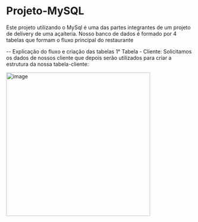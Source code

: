 # Projeto-MySQL
Este projeto utilizando o MySql é uma das partes integrantes de um projeto de delivery de uma açaíteria. Nosso banco de dados é formado por 4 tabelas que formam o fluxo principal do restaurante


-- Explicação do fluxo e criação das tabelas 
1° Tabela - Cliente:
Solicitamos os dados de nossos cliente que depois serão utilizados para criar a estrutura da nossa tabela-cliente:

<img width="387" alt="image" src="https://github.com/user-attachments/assets/a9c264b4-e091-4d6e-965a-14caf6ced13e">


